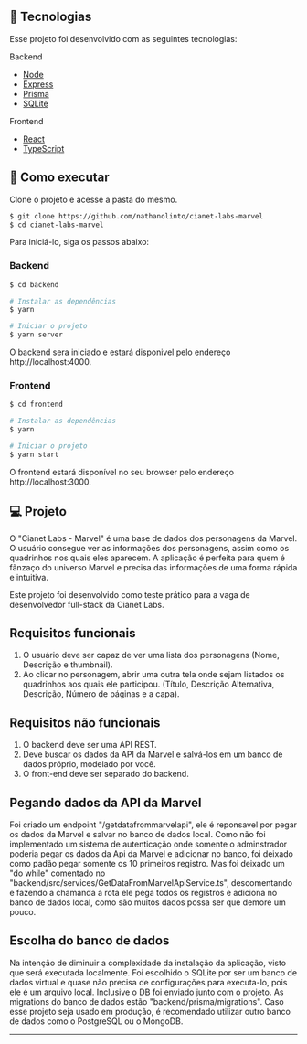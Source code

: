 ## 🧪 Tecnologias

Esse projeto foi desenvolvido com as seguintes tecnologias:

Backend
- [Node](https://nodejs.org/)
- [Express](https://expressjs.com/)
- [Prisma](https://www.prisma.io/)
- [SQLite](https://www.sqlite.org/)

Frontend
- [React](https://reactjs.org)
- [TypeScript](https://www.typescriptlang.org/)


## 🚀 Como executar

Clone o projeto e acesse a pasta do mesmo.

```bash
$ git clone https://github.com/nathanolinto/cianet-labs-marvel
$ cd cianet-labs-marvel
```

Para iniciá-lo, siga os passos abaixo:

### Backend
```bash
$ cd backend

# Instalar as dependências
$ yarn

# Iniciar o projeto
$ yarn server
```
O backend sera iniciado e estará disponivel pelo endereço http://localhost:4000.

### Frontend
```bash
$ cd frontend

# Instalar as dependências
$ yarn

# Iniciar o projeto
$ yarn start
```
O frontend estará disponível no seu browser pelo endereço http://localhost:3000.

## 💻 Projeto

O "Cianet Labs - Marvel" é uma base de dados dos personagens da Marvel. O usuário consegue ver as informações dos personagens, assim como os quadrinhos nos quais eles aparecem. A aplicação é perfeita para quem é fãnzaço do universo Marvel e precisa das informações de uma forma rápida e intuitiva.

Este projeto foi desenvolvido como teste prático para a vaga de desenvolvedor full-stack da Cianet Labs.

## Requisitos funcionais

1. O usuário deve ser capaz de ver uma lista dos personagens (Nome, Descrição e thumbnail).
2. Ao clicar no personagem, abrir uma outra tela onde sejam listados os quadrinhos aos quais ele participou. (Título, Descrição Alternativa, Descrição, Número de
páginas e a capa).

## Requisitos não funcionais

1. O backend deve ser uma API REST.
2. Deve buscar os dados da API da Marvel e salvá-los em um banco de dados próprio, modelado por você.
3. O front-end deve ser separado do backend.

## Pegando dados da API da Marvel
Foi criado um endpoint "/getdatafrommarvelapi", ele é reponsavel por pegar os dados da Marvel e salvar no banco de dados local.
Como não foi implementado um sistema de autenticação onde somente o adminstrador poderia pegar os dados da Api da Marvel e adicionar no banco, foi deixado como padão pegar somente os 10 primeiros registro. Mas foi deixado um "do while" comentado no "backend/src/services/GetDataFromMarvelApiService.ts", descomentando e fazendo a chamanda a rota ele pega todos os registros e adiciona no banco de dados local, como são muitos dados possa ser que demore um pouco.

## Escolha do banco de dados
Na intenção de diminuir a complexidade da instalação da aplicação, visto que será executada localmente. Foi escolhido o SQLite por ser um banco de dados virtual e quase não precisa de configurações para executa-lo, pois ele é um arquivo local. Inclusive o DB foi enviado junto com o projeto. As migrations do banco de dados estão "backend/prisma/migrations". Caso esse projeto seja usado em produção, é recomendado utilizar outro banco de dados como o PostgreSQL ou o MongoDB. 

---